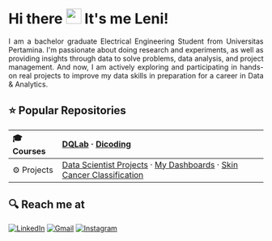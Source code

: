 <!-- ### Hi there 👋 It's me Leni! -->

<!--
**Leniianggraini/leniianggraini** is a ✨ _special_ ✨ repository because its `README.md` (this file) appears on your GitHub profile.

Here are some ideas to get you started:

- 🔭 I’m currently working on ...
- 🌱 I’m currently learning ...
- 👯 I’m looking to collaborate on ...
- 🤔 I’m looking for help with ...
- 💬 Ask me about ...
- 📫 How to reach me: ...
- 😄 Pronouns: ...
- ⚡ Fun fact: ...
-->

# Hi there <img src="https://github.com/TheDudeThatCode/TheDudeThatCode/blob/master/Assets/Hi.gif" width="30px"> It's me Leni!

<p align="justify">
  I am a bachelor graduate Electrical Engineering Student from Universitas Pertamina. I'm passionate about doing research and experiments, as well as providing insights through data to solve problems, data analysis, and project management. And now, I am actively exploring and participating in hands-on real projects to improve my data skills in preparation for a career in Data & Analytics.
</p>

 ## ⭐ Popular Repositories

| 🎓 Courses | [DQLab](https://github.com/Leniianggraini/Data-Scientist-DQLab) · [Dicoding](https://github.com/Leniianggraini/Image-Classification-of-Rock-Paper-Scissors-CNN) |
|:--------|:--------------------|
| ⚙ Projects | [Data Scientist Projects](https://github.com/Leniianggraini/Data-Scientist-DQLab/tree/master/Learn/Python/Applied%20Data%20Science) · [My Dashboards](https://github.com/Leniianggraini/tableau-projects-portfolio) · [Skin Cancer Classification](https://github.com/Leniianggraini/Skin-Cancer-Classification) | 


## 🔍 Reach me at

<p>
  <a href="https://www.linkedin.com/in/lenianggraini/" target="_blank"><img alt="LinkedIn" src="https://img.shields.io/badge/linkedin-%230077B5.svg?&style=for-the-badge&logo=linkedin&logoColor=white" /></a>  
  <a href="mailto:lenny.anggraini11@gmail.com" target="_blank"><img alt="Gmail" src="https://img.shields.io/badge/gmail-D14836?&style=for-the-badge&logo=gmail&logoColor=white"/></a> 
  <a href="https://www.instagram.com/lenii_anggraini/" target="_blank"><img alt="Instagram" src="https://img.shields.io/badge/instagram-%23E4405F.svg?&style=for-the-badge&logo=instagram&logoColor=white" /></a>  
<!--   <a href="https://twitter.com/leniianggraini" target="_blank"><img alt="Twitter" src="https://img.shields.io/badge/twitter-%231DA1F2.svg?&style=for-the-badge&logo=twitter&logoColor=white" /></a>   -->
</p>
